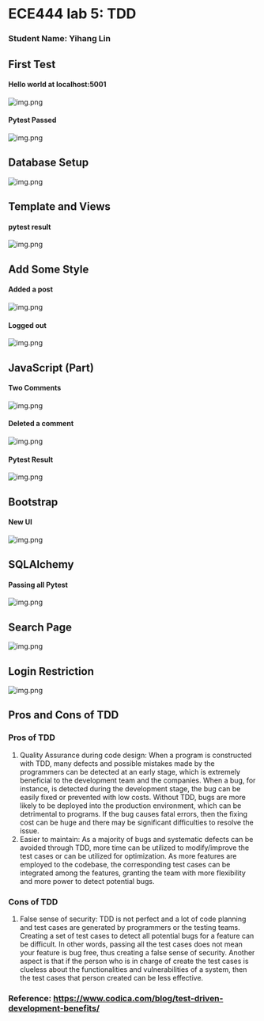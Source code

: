 # ECE444 lab 5: TDD
### Student Name: Yihang Lin

## First Test

#### Hello world at localhost:5001
![img.png](Images/img.png)

#### Pytest Passed
![img.png](Images/img1.png)

## Database Setup
![img.png](Images/img3.png)

## Template and Views
#### pytest result
![img.png](Images/img4.png)

## Add Some Style
#### Added a post
![img.png](Images/img5.png)

#### Logged out
![img.png](Images/img6.png)

## JavaScript (Part)
#### Two Comments
![img.png](Images/img7.png)

#### Deleted a comment
![img.png](Images/img8.png)

#### Pytest Result
![img.png](Images/img9.png)

## Bootstrap
#### New UI
![img.png](Images/img10.png)

## SQLAlchemy
#### Passing all Pytest
![img.png](Images/img11.png)

## Search Page
![img.png](Images/img12.png)

## Login Restriction
![img.png](Images/img13.png)


## Pros and Cons of TDD
### Pros of TDD
1. Quality Assurance during code design: When a program is constructed with TDD, many defects and possible mistakes made
by the programmers can be detected at an early stage, which is extremely beneficial to the development team and the companies.
When a bug, for instance, is detected during the development stage, the bug can be easily fixed or prevented with low costs.
Without TDD, bugs are more likely to be deployed into the production environment, which can be detrimental to programs. If 
the bug causes fatal errors, then the fixing cost can be huge and there may be significant difficulties to resolve the issue.
2. Easier to maintain: As a majority of bugs and systematic defects can be avoided through TDD, more time can be utilized
to modify/improve the test cases or can be utilized for optimization. As more features are employed to the codebase, the
corresponding test cases can be integrated among the features, granting the team with more flexibility and more power to
detect potential bugs.

### Cons of TDD
1. False sense of security: TDD is not perfect and a lot of code planning and test cases are generated by programmers or
the testing teams. Creating a set of test cases to detect all potential bugs for a feature can be difficult. In other words,
passing all the test cases does not mean your feature is bug free, thus creating a false sense of security. Another aspect
is that if the person who is in charge of create the test cases is clueless about the functionalities and vulnerabilities of
a system, then the test cases that person created can be less effective. 

### Reference: https://www.codica.com/blog/test-driven-development-benefits/



